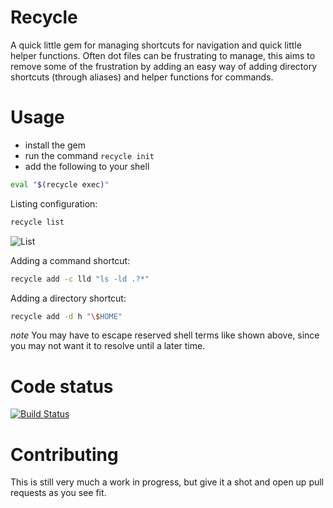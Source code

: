 # Recycle

A quick little gem for managing shortcuts for navigation and quick little helper
functions.  Often dot files can be frustrating to manage, this aims to remove
some of the frustration by adding an easy way of adding directory shortcuts
(through aliases) and helper functions for commands.

# Usage

* install the gem
* run the command `recycle init`
* add the following to your shell
```sh
eval "$(recycle exec)"
```

Listing configuration:

```sh
recycle list
```

![List](https://raw.github.com/jeremywrowe/recycle/master/recycle-list.png)

Adding a command shortcut:

```sh
recycle add -c lld "ls -ld .?*"
```

Adding a directory shortcut:

```sh
recycle add -d h "\$HOME"
```

*note* You may have to escape reserved shell terms like shown above, since you
may not want it to resolve until a later time.

# Code status
[![Build Status](https://travis-ci.org/jeremywrowe/recycle.svg?branch=master)](https://travis-ci.org/jeremywrowe/recycle)

# Contributing

This is still very much a work in progress, but give it a shot and open up pull
requests as you see fit.
